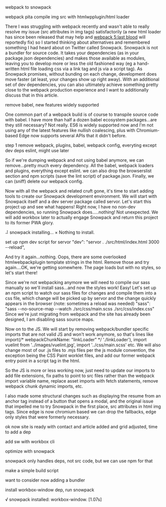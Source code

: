 webpack to snowpack

webpack pita compile img src with htmlwpplugin/html loader

There I was struggling with webpack recently and wasn't able to really resolve my issue (src attributes in img tags) satisfactorily (a new html loader has since been released that may help and [webpack 5:last blood](https://github.com/webpack-contrib/html-loader/issues/195) will reportedly fix) so I started thinking about alternatives and remembered something I had heard about on Twitter called Snowpack.  Snowpack is not a bundler for source code.  It takes your dependencies (as in your package.json dependencies) and makes those available as modules, leaving you to develop more or less the old fashioned way (eg a hand-written html file loading css via a link tag and js via a script tag).  As Snowpack promises, without bunding on each change, development does move faster (at least, your changes show up right away).  With an additional set of dev dependencies, you can also ultimately achieve something pretty close to the webpack production experience and I want to additionally discuss that in this article.


remove babel, new features widely supported

One common part of a webpack build is of course to transpile source code with babel.  I have more than half a dozen babel ecosystem packages...are they still necessary?  Not really.  ES6 is widely supported now and I'm not using any of the latest features like nullish coalescing, plus with Chromium-based Edge now supports several APIs that it didn't before.  


step 1 remove webpack, plugins, babel, webpack config, everyting except dev deps eslint, might use later

So if we're dumping webpack and not using babel anymore, we can remove...pretty much every dependency.  All the babel, webpack loaders and plugins, everything except eslint.  we can also drop the browserslist section and npm scripts (save the lint script) of package.json.  Finally, we can (sniff) delete our webpack config.



Now with all the webpack and related cruft gone, it's time to start adding tools to create our Snowpack development environment.  We will start with Snowpack itself and a dev server package called servor.  Let's start this project up and see what happens!  Right now, I have no non-dev dependencies, so running Snowpack does.....nothing!  Not unexpected.  We will add workbox later to actually engage Snowpack and return this project to its former PWA glory.

⠼ snowpack installing... 
× Nothing to install.


set up npm dev script for servor    "dev": "servor . ./src/html/index.html 3000 --reload",

And try it again...nothing.  Oops, there are some overlooked htmlwebpackplugin template strings in the html.  Remove those and try again....OK, we're getting somewhere.  The page loads but with no styles, so let's start there!

Since we're not webpacking anymore we will need to compile our sass manually so we'll install sass...and now the styles work!  Easy!  Let's set up an npm script to watch our sass files for changes and compile them into a css file, which change will be picked up by servor and the change quickly appears in the browser (note: sometimes a reload was needed)   "sass": "sass --no-source-map --watch ./src/css/main.scss ./src/css/index.css"
Since we're just migrating from webpack and the site has already been designed, I am disabling sass source maps.

Now on to the JS.  We will start by removing webpack/bundler specific imports that are not valid JS and won't work anymore, so that's lines like import(/* webpackChunkName: "linkLoader" */ './linkLoader'), import vuelint from '../images/vuelint.jpg', import '../css/main.scss' etc.  We will also change most of our .js files to .mjs files per the js module convention, the exception being the CSS Paint worklet files, and add our former webpack entry point in a script tag in the html.  

So the JS is more or less working now, just need to update our imports to add file extensions, fix paths to point to src files rather than the webpack import variable name, replace asset imports with fetch statements, remove webpack chunk dynamic imports, etc.

I also made some structural changes such as displaying the resume from an anchor tag instead of a button that opens a modal, and the original issue that impelled me to try Snowpack in the first place, src attributes in html img tags.  Since edge is now chromium based we can drop the fallbacks, edge only styles that were formerly necessary.

ok now site is ready with contact and article added and grid adjusted, time to add a dep

add sw with workbox cli

optimize with snowpack

snowpack only handles deps, not src code, but we can use npm for that



make a simple build script

want to consider now adding a bundler

install workbox-window dep, run snowpack

√ snowpack installed: workbox-window. [1.07s]


